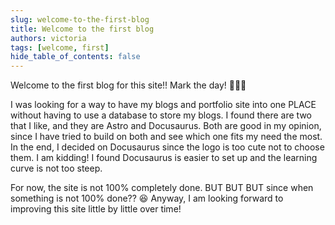 ```yaml
---
slug: welcome-to-the-first-blog
title: Welcome to the first blog
authors: victoria
tags: [welcome, first]
hide_table_of_contents: false
---
```


Welcome to the first blog for this site!! Mark the day! 🎉🎊🥳

<!--truncate-->

I was looking for a way to have my blogs and portfolio site into one PLACE without having to use a database to store my blogs. I found there are two that I like, and they are Astro and Docusaurus. Both are good in my opinion, since I have tried to build on both and see which one fits my need the most. In the end, I decided on Docusaurus since the logo is too cute not to choose them. I am kidding! I found Docusaurus is easier to set up and the learning curve is not too steep.

For now, the site is not 100% completely done. BUT BUT BUT since when something is not 100% done?? 😆 Anyway, I am looking forward to improving this site little by little over time!
